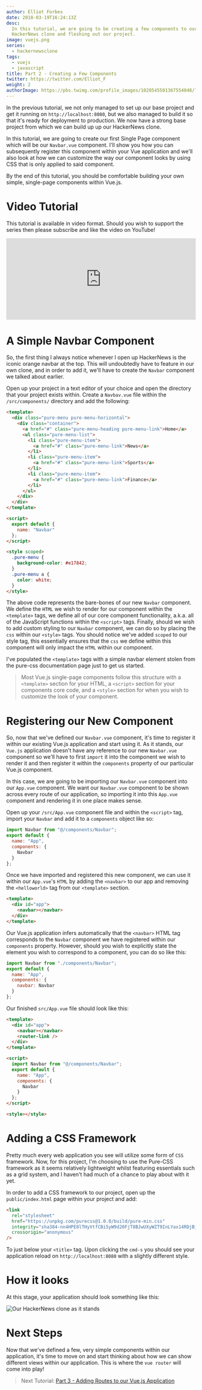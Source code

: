 ```yaml
---
author: Elliot Forbes
date: 2018-03-19T16:24:13Z
desc:
  In this tutorial, we are going to be creating a few components to our
  HackerNews clone and fleshing out our project.
image: vuejs.png
series:
  - hackernewsclone
tags:
  - vuejs
  - javascript
title: Part 2 - Creating a Few Components
twitter: https://twitter.com/Elliot_F
weight: 2
authorImage: https://pbs.twimg.com/profile_images/1028545501367554048/lzr43cQv_400x400.jpg
---
```


In the previous tutorial, we not only managed to set up our base project and get
it running on `http://localhost:8080`, but we also managed to build it so that
it's ready for deployment to production. We now have a strong base project from
which we can build up up our HackerNews clone.

In this tutorial, we are going to create our first Single Page component which
will be our `Navbar.vue` component. I'll show you how you can subsequently
register this component within your Vue application and we'll also look at how
we can customize the way our component looks by using CSS that is only applied
to said component.

By the end of this tutorial, you should be comfortable building your own simple,
single-page components within Vue.js.

# Video Tutorial

This tutorial is available in video format. Should you wish to support the
series then please subscribe and like the video on YouTube!

<div style="position:relative;height:0;padding-bottom:42.76%"><iframe src="https://www.youtube.com/embed/FX1s4XBO0D4?ecver=2" style="position:absolute;width:100%;height:100%;left:0" width="842" height="360" frameborder="0" allow="autoplay; encrypted-media" allowfullscreen></iframe></div>

# A Simple Navbar Component

So, the first thing I always notice whenever I open up HackerNews is the iconic
orange navbar at the top. This will undoubtedly have to feature in our own
clone, and in order to add it, we'll have to create the `Navbar` component we
talked about earlier.

Open up your project in a text editor of your choice and open the directory that
your project exists within. Create a `Navbav.vue` file within the
`/src/components/` directory and add the following:

```html
<template>
  <div class="pure-menu pure-menu-horizontal">
    <div class="container">
      <a href="#" class="pure-menu-heading pure-menu-link">Home</a>
      <ul class="pure-menu-list">
        <li class="pure-menu-item">
          <a href="#" class="pure-menu-link">News</a>
        </li>
        <li class="pure-menu-item">
          <a href="#" class="pure-menu-link">Sports</a>
        </li>
        <li class="pure-menu-item">
          <a href="#" class="pure-menu-link">Finance</a>
        </li>
      </ul>
    </div>
  </div>
</template>

<script>
  export default {
    name: "Navbar"
  };
</script>

<style scoped>
  .pure-menu {
    background-color: #e17842;
  }
  .pure-menu a {
    color: white;
  }
</style>
```

The above code represents the bare-bones of our new `Navbar` component. We
define the `HTML` we wish to render for our component within the `<template>`
tags, we define all of our core component functionality, a.k.a. all of the
JavaScript functions within the `<script>` tags. Finally, should we wish to add
custom styling to our `Navbar` component, we can do so by placing the `css`
within our `<style>` tags. You should notice we've added `scoped` to our style
tag, this essentially ensures that the `css` we define within this component
will only impact the `HTML` within our component.

I've populated the `<template>` tags with a simple navbar element stolen from
the pure-css documentation page just to get us started.

> Most Vue.js single-page components follow this structure with a `<template>`
> section for your HTML, a `<script>` section for your components core code, and
> a `<style>` section for when you wish to customize the look of your component.

# Registering our New Component

So, now that we've defined our `Navbar.vue` component, it's time to register it
within our existing Vue.js application and start using it. As it stands, our
`Vue.js` application doesn't have any reference to our new `Navbar.vue`
component so we'll have to first `import` it into the component we wish to
render it and then register it within the `components` property of our
particular Vue.js component.

In this case, we are going to be importing our `Navbar.vue` component into our
`App.vue` component. We want our `Navbar.vue` component to be shown across every
route of our application, so importing it into this `App.vue` component and
rendering it in one place makes sense.

Open up your `/src/App.vue` component file and within the `<script>` tag, import
your `Navbar` and add it to a `components` object like so:

```js
import Navbar from "@/components/Navbar";
export default {
  name: "App",
  components: {
    Navbar
  }
};
```

Once we have imported and registered this new component, we can use it within
our `App.vue`'s `HTML` by adding the `<navbar>` to our app and removing the
`<helloworld>` tag from our `<template>` section.

```html
<template>
  <div id="app">
    <navbar></navbar>
  </div>
</template>
```

Our Vue.js application infers automatically that the `<navbar>` HTML tag
corresponds to the `Navbar` component we have registered within our `components`
property. However, should you wish to explicitly state the element you wish to
correspond to a component, you can do so like this:

```js
import Navbar from "./components/Navbar";
export default {
  name: "App",
  components: {
    navbar: Navbar
  }
};
```

Our finished `src/App.vue` file should look like this:

```html
<template>
  <div id="app">
    <navbar></navbar>
    <router-link />
  </div>
</template>

<script>
  import Navbar from "@/components/Navbar";
  export default {
    name: "App",
    components: {
      Navbar
    }
  };
</script>

<style></style>
```

# Adding a CSS Framework

Pretty much every web application you see will utilize some form of `CSS`
framework. Now, for this project, I'm choosing to use the Pure-CSS framework as
it seems relatively lightweight whilst featuring essentials such as a grid
system, and I haven't had much of a chance to play about with it yet.

In order to add a CSS framework to our project, open up the `public/index.html`
page within your project and add:

```html
<link
  rel="stylesheet"
  href="https://unpkg.com/purecss@1.0.0/build/pure-min.css"
  integrity="sha384-nn4HPE8lTHyVtfCBi5yW9d20FjT8BJwUXyWZT9InLYax14RDjBj46LmSztkmNP9w"
  crossorigin="anonymous"
/>
```

To just below your `<title>` tag. Upon clicking the `cmd-s` you should see your
application reload on `http://localhost:8080` with a slightly different style.

# How it looks

At this stage, your application should look something like this:

![Our HackerNews clone as it stands](https://s3-eu-west-1.amazonaws.com/images.tutorialedge.net/images/hackernews-clone/screenshot-03.png)

# Next Steps

Now that we've defined a few, very simple components within our application,
it's time to move on and start thinking about how we can show different views
within our application. This is where the `vue router` will come into play!

> Next Tutorial:
> [Part 3 - Adding Routes to our Vue.js Application](/projects/hacker-news-clone-vuejs/part-3-adding-a-few-routes/)
